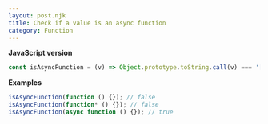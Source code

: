 ```yaml
---
layout: post.njk
title: Check if a value is an async function
category: Function
---
```


**JavaScript version**

```js
const isAsyncFunction = (v) => Object.prototype.toString.call(v) === '[object AsyncFunction]';
```

**Examples**

```js
isAsyncFunction(function () {}); // false
isAsyncFunction(function* () {}); // false
isAsyncFunction(async function () {}); // true
```
